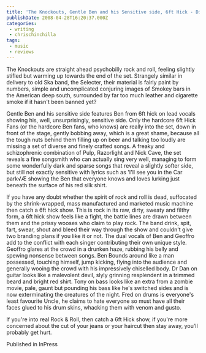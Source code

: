 ```yaml
---
title: 'The Knockouts, Gentle Ben and his Sensitive side, 6ft Hick - Ding Dong Lounge'
publishDate: 2008-04-28T16:20:37.000Z
categories:
 - writing
 - chrischinchilla
tags:
 - music 
 - reviews
---
```


The Knockouts are straight ahead psychobilly rock and roll, feeling slightly stifled but warming up towards the end of the set. Strangely similar in delivery to old Ska band, the Selecter, their material is fairly paint by numbers, simple and uncomplicated conjuring images of Smokey bars in the American deep south, surrounded by far too much leather and cigarette smoke if it hasn't been banned yet?

Gentle Ben and his sensitive side features Ben from 6ft hick on lead vocals showing his, well, unsurprisingly, sensitive side. Only the hardcore 6ft Hick Fans (or the hardcore Ben fans, who knows) are really into the set, down in front of the stage, gently bobbing away, which is a great shame, because all the tough nuts behind them filling up on beer and talking too loudly are missing a set of diverse and finely crafted songs. A freaky and schizophrenic combination of Pulp, Razorlight and Nick Cave, the set reveals a fine songsmith who can actually sing very well, managing to form some wonderfully dark and sparse songs that reveal a slightly softer side, but still not exactly sensitive with lyrics such as 'I'll see you in the Car park√Æ showing the Ben that everyone knows and loves lurking just beneath the surface of his red silk shirt.

If you have any doubt whether the spirit of rock and roll is dead, suffocated by the shrink-wrapped, mass manufactured and marketed music machine then catch a 6ft hick show. This is rock in its raw, dirty, sweaty and filthy form, a 6ft hick show feels like a fight, the battle lines are drawn between them and the prissy wooses who claim to play rock. The band drink, spit, fart, swear, shout and bleed their way through the show and couldn't give two branding plans if you like it or not. The dual vocals of Ben and Geoffro add to the conflict with each singer contributing their own unique style. Geoffro glares at the crowd in a drunken haze, rubbing his belly and spewing nonsense between songs. Ben Bounds around like a man possessed, touching himself, jump kicking, flying into the audience and generally wooing the crowd with his impressively chiselled body. Dr Dan on guitar looks like a malevolent devil, slyly grinning resplendent in a trimmed beard and bright red shirt. Tony on bass looks like an extra from a zombie movie, pale, gaunt but pounding his bass like he's switched sides and is now exterminating the creatures of the night. Fred on drums is everyone's least favourite Uncle, he claims to hate everyone so must have all their faces glued to his drum skins, whacking them with venom and gusto.

If you're into real Rock & Roll, then catch a 6ft Hick show, if you're more concerned about the cut of your jeans or your haircut then stay away, you'll probably get hurt.

Published in InPress
